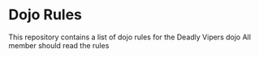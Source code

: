 Dojo Rules
==========

This repository contains a list of dojo rules for the Deadly Vipers dojo
All member should read the rules
